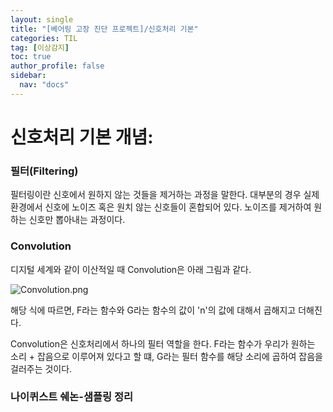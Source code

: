 ```yaml
---
layout: single
title: "[베어링 고장 진단 프로젝트]/신호처리 기본"
categories: TIL
tag: [이상감지]
toc: true
author_profile: false
sidebar:
  nav: "docs"
---
```


# 신호처리 기본 개념:

### 필터(Filtering)

필터링이란 신호에서 원하지 않는 것들을 제거하는 과정을 말한다. 대부분의 경우 실제 환경에서 신호에 노이즈 혹은 원치 않는 신호들이 혼합되어 있다. 노이즈를 제거하여 원하는 신호만 뽑아내는 과정이다.

### Convolution

디지털 세계와 같이 이산적일 때 Convolution은 아래 그림과 같다.

![Convolution.png]({{site.url}}/images/2023-07-31-신호처리/discrete-convolution.png)

해당 식에 따르면, F라는 함수와 G라는 함수의 값이 'n'의 값에 대해서 곱해지고 더해진다.

Convolution은 신호처리에서 하나의 필터 역할을 한다. F라는 함수가 우리가 원하는 소리 + 잡음으로 이루어져 있다고 할 떄, G라는 필터 함수를 해당 소리에 곱하여 잡음을 걸러주는 것이다.

### 나이퀴스트 쉐논-샘플링 정리
